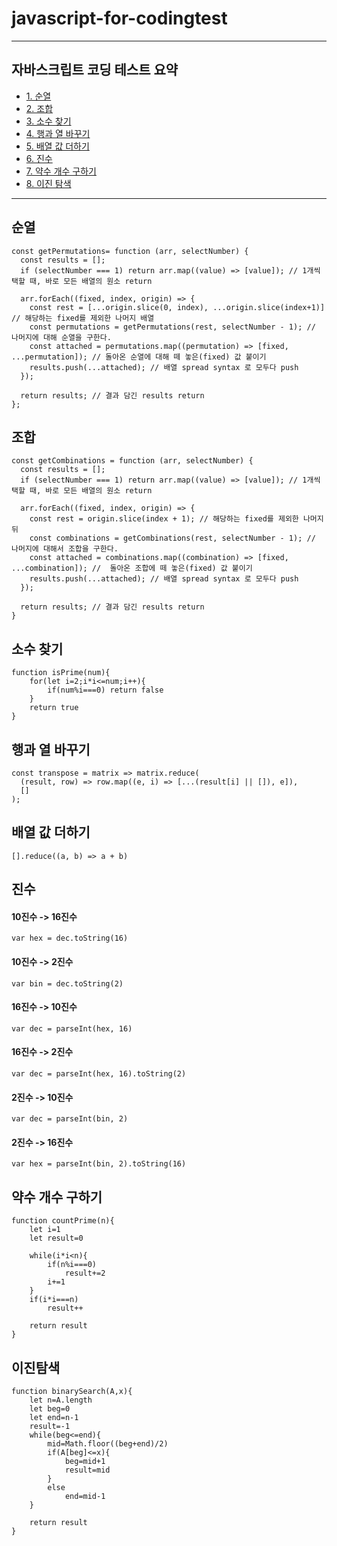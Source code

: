 # javascript-for-codingtest
* * *
## 자바스크립트 코딩 테스트 요약
- [1. 순열](#순열)
- [2. 조합](#조합)
- [3. 소수 찾기](#소수-찾기)
- [4. 행과 열 바꾸기](#행과-열-바꾸기)
- [5. 배열 값 더하기](#배열-값-더하기)
- [6. 진수](#진수)
- [7. 약수 개수 구하기](#약수-개수-구하기)
- [8. 이진 탐색](#이진-탐색)
* * *
## 순열
```
const getPermutations= function (arr, selectNumber) {
  const results = [];
  if (selectNumber === 1) return arr.map((value) => [value]); // 1개씩 택할 때, 바로 모든 배열의 원소 return

  arr.forEach((fixed, index, origin) => {
    const rest = [...origin.slice(0, index), ...origin.slice(index+1)] // 해당하는 fixed를 제외한 나머지 배열 
    const permutations = getPermutations(rest, selectNumber - 1); // 나머지에 대해 순열을 구한다.
    const attached = permutations.map((permutation) => [fixed, ...permutation]); // 돌아온 순열에 대해 떼 놓은(fixed) 값 붙이기
    results.push(...attached); // 배열 spread syntax 로 모두다 push
  });

  return results; // 결과 담긴 results return
};
```

## 조합
```
const getCombinations = function (arr, selectNumber) {
  const results = [];
  if (selectNumber === 1) return arr.map((value) => [value]); // 1개씩 택할 때, 바로 모든 배열의 원소 return

  arr.forEach((fixed, index, origin) => {
    const rest = origin.slice(index + 1); // 해당하는 fixed를 제외한 나머지 뒤
    const combinations = getCombinations(rest, selectNumber - 1); // 나머지에 대해서 조합을 구한다.
    const attached = combinations.map((combination) => [fixed, ...combination]); //  돌아온 조합에 떼 놓은(fixed) 값 붙이기
    results.push(...attached); // 배열 spread syntax 로 모두다 push
  });

  return results; // 결과 담긴 results return
}
```

## 소수 찾기
```
function isPrime(num){
    for(let i=2;i*i<=num;i++){
        if(num%i===0) return false
    }
    return true
}
```

## 행과 열 바꾸기
```
const transpose = matrix => matrix.reduce(
  (result, row) => row.map((e, i) => [...(result[i] || []), e]),
  []
);
```

## 배열 값 더하기
```
[].reduce((a, b) => a + b)
```

## 진수
#### 10진수 -> 16진수
```
var hex = dec.toString(16)
```
#### 10진수 -> 2진수
```
var bin = dec.toString(2)
```
#### 16진수 -> 10진수
```
var dec = parseInt(hex, 16)
```
#### 16진수 -> 2진수
```
var dec = parseInt(hex, 16).toString(2)
```
#### 2진수 -> 10진수
```
var dec = parseInt(bin, 2)
```
#### 2진수 -> 16진수
```
var hex = parseInt(bin, 2).toString(16)
```

## 약수 개수 구하기
```
function countPrime(n){
    let i=1
    let result=0

    while(i*i<n){
        if(n%i===0)
            result+=2
        i+=1
    }
    if(i*i===n)
        result++

    return result
}
```

## 이진탐색
```
function binarySearch(A,x){
    let n=A.length
    let beg=0
    let end=n-1
    result=-1
    while(beg<=end){
        mid=Math.floor((beg+end)/2)
        if(A[beg]<=x){
            beg=mid+1
            result=mid
        }
        else
            end=mid-1
    }

    return result
}
```

